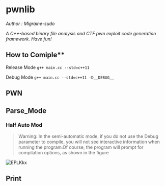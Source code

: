 # pwnlib

*Author : Migraine-sudo*

*A C++-based binary file analysis and CTF pwn exploit code generation framework.*
*Have fun!*

## How to Comiple**

Release Mode
```g++ main.cc --std=c++11```

Debug Mode
```g++ main.cc --std=c++11 -D__DEBUG__```

## PWN



## Parse_Mode

### Half Auto Mod


>Warning: In the semi-automatic mode, if you do not use the Debug parameter to compile, you will not see interactive information when running the program.Of course, the program will prompt for compilation options, as shown in the figure


![EPLKkx](https://gitee.com/p0kerface/blog_image_management/raw/master/uPic/EPLKkx.png)


## Print


